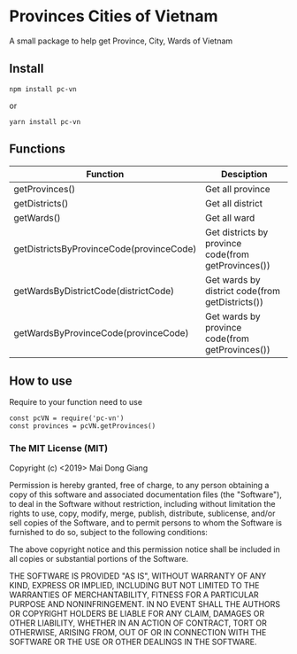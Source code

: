 # Provinces Cities of Vietnam

A small package to help get Province, City, Wards of Vietnam

## Install

    npm install pc-vn

  or

    yarn install pc-vn

## Functions
| Function                                 | Desciption                                          |
| ---------------------------------------  | --------------------------------------------------- |
| getProvinces()                           | Get all province                                    |
| getDistricts()                           | Get all district                                    |
| getWards()                               | Get all ward                                        |
| getDistrictsByProvinceCode(provinceCode) | Get districts by province code(from getProvinces()) |
| getWardsByDistrictCode(districtCode)     | Get wards by district code(from getDistricts())     |
| getWardsByProvinceCode(provinceCode)     | Get wards by province code(from getProvinces())     |

## How to use
  Require to your function need to use

    const pcVN = require('pc-vn')
    const provinces = pcVN.getProvinces()

### The MIT License (MIT)

Copyright (c) <2019> Mai Dong Giang

Permission is hereby granted, free of charge, to any person obtaining a copy of this software and associated documentation files (the "Software"), to deal in the Software without restriction, including without limitation the rights to use, copy, modify, merge, publish, distribute, sublicense, and/or sell copies of the Software, and to permit persons to whom the Software is furnished to do so, subject to the following conditions:

The above copyright notice and this permission notice shall be included in all copies or substantial portions of the Software.

THE SOFTWARE IS PROVIDED "AS IS", WITHOUT WARRANTY OF ANY KIND, EXPRESS OR IMPLIED, INCLUDING BUT NOT LIMITED TO THE WARRANTIES OF MERCHANTABILITY, FITNESS FOR A PARTICULAR PURPOSE AND NONINFRINGEMENT. IN NO EVENT SHALL THE AUTHORS OR COPYRIGHT HOLDERS BE LIABLE FOR ANY CLAIM, DAMAGES OR OTHER LIABILITY, WHETHER IN AN ACTION OF CONTRACT, TORT OR OTHERWISE, ARISING FROM, OUT OF OR IN CONNECTION WITH THE SOFTWARE OR THE USE OR OTHER DEALINGS IN THE SOFTWARE.
